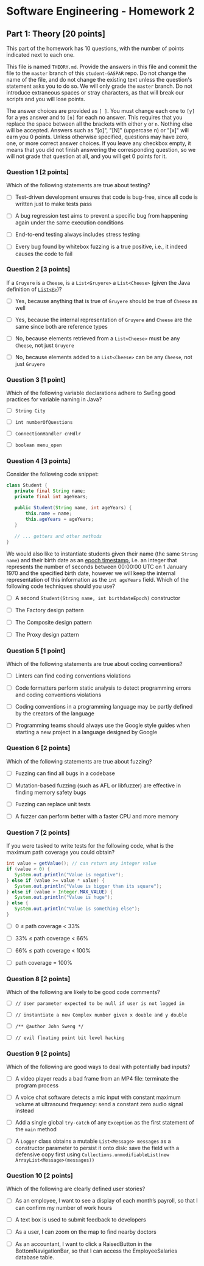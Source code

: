 # Software Engineering - Homework 2

## Part 1: Theory [20 points]

This part of the homework has 10 questions, with the number of points indicated next to each one.

This file is named `THEORY.md`. Provide the answers in this file and commit the file to the `master` branch of this `student-GASPAR` repo. Do not change the name of the file, and do not change the existing text unless the question's statement asks you to do so. We will only grade the `master` branch. Do not introduce extraneous spaces or stray characters, as that will break our scripts and you will lose points.

The answer choices are provided as `[ ]`.  You must change each one to `[y]` for a yes answer and to `[n]` for each no answer.  This requires that you replace the space between all the brackets with either `y` or `n`. Nothing else will be accepted. Answers such as "[o]", "[N]" (uppercase n) or "[x]" will earn you 0 points. Unless otherwise specified, questions may have zero, one, or more correct answer choices. If you leave any checkbox empty, it means that you did not finish answering the corresponding question, so we will not grade that question at all, and you will get 0 points for it.

### Question 1 [2 points]

Which of the following statements are true about testing?

- [ ] Test-driven development ensures that code is bug-free, since all code is written just to make tests pass
- [ ] A bug regression test aims to prevent a specific bug from happening again under the same execution conditions
- [ ] End-to-end testing always includes stress testing
- [ ] Every bug found by whitebox fuzzing is a true positive, i.e., it indeed causes the code to fail


### Question 2 [3 points]

If a `Gruyere` is a `Cheese`, is a `List<Gruyere>` a `List<Cheese>` (given the Java definition of [`List<E>`](https://docs.oracle.com/en/java/javase/11/docs/api/java.base/java/util/List.html))?

- [ ] Yes, because anything that is true of `Gruyere` should be true of `Cheese` as well
- [ ] Yes, because the internal representation of `Gruyere` and `Cheese` are the same since both are reference types
- [ ] No, because elements retrieved from a `List<Cheese>` must be any `Cheese`, not just `Gruyere`
- [ ] No, because elements added to a `List<Cheese>` can be any `Cheese`, not just `Gruyere`


### Question 3 [1 point]

Which of the following variable declarations adhere to SwEng good practices for variable naming in Java?

- [ ] `String City`
- [ ] `int numberOfQuestions`
- [ ] `ConnectionHandler cnHdlr`
- [ ] `boolean menu_open`


### Question 4 [3 points]

Consider the following code snippet:

```java
class Student {
   private final String name;
   private final int ageYears;
 
   public Student(String name, int ageYears) {
       this.name = name;
       this.ageYears = ageYears;
   }
  
   // ... getters and other methods
}
```

We would also like to instantiate students given their name (the same `String name`) and their birth date as an [epoch timestamp](https://en.wikipedia.org/wiki/Unix_time), i.e. an integer that represents the number of seconds between 00:00:00 UTC on 1 January 1970 and the specified birth date, however we will keep the internal representation of this information as the `int ageYears` field. Which of the following code techniques should you use?

- [ ] A second `Student(String name, int birthdateEpoch)` constructor
- [ ] The Factory design pattern
- [ ] The Composite design pattern
- [ ] The Proxy design pattern


### Question 5 [1 point]

Which of the following statements are true about coding conventions?

- [ ] Linters can find coding conventions violations
- [ ] Code formatters perform static analysis to detect programming errors and coding conventions violations
- [ ] Coding conventions in a programming language may be partly defined by the creators of the language
- [ ] Programming teams should always use the Google style guides when starting a new project in a language designed by Google


### Question 6 [2 points]

Which of the following statements are true about fuzzing?

- [ ] Fuzzing can find all bugs in a codebase
- [ ] Mutation-based fuzzing (such as AFL or libfuzzer) are effective in finding memory safety bugs
- [ ] Fuzzing can replace unit tests
- [ ] A fuzzer can perform better with a faster CPU and more memory


### Question 7 [2 points]

If you were tasked to write tests for the following code, what is the maximum path coverage you could obtain?

```java
int value = getValue(); // can return any integer value
if (value < 0) {
   System.out.println("Value is negative");
} else if (value >= value * value) {
   System.out.println("Value is bigger than its square");
} else if (value > Integer.MAX_VALUE) {
   System.out.println("Value is huge");
} else {
   System.out.println("Value is something else");
}
```

- [ ] 0 ≤ path coverage < 33%
- [ ] 33% ≤ path coverage < 66%
- [ ] 66% ≤ path coverage < 100%
- [ ] path coverage = 100%


### Question 8 [2 points]

Which of the following are likely to be good code comments?

- [ ] `// User parameter expected to be null if user is not logged in`
- [ ] `// instantiate a new Complex number given x double and y double`
- [ ] `/** @author John Sweng */`
- [ ] `// evil floating point bit level hacking`


### Question 9 [2 points]

Which of the following are good ways to deal with potentially bad inputs?

- [ ] A video player reads a bad frame from an MP4 file: terminate the program process
- [ ] A voice chat software detects a mic input with constant maximum volume at ultrasound frequency: send a constant zero audio signal instead
- [ ] Add a single global `try-catch` of any `Exception` as the first statement of the `main` method
- [ ] A `Logger` class obtains a mutable `List<Message> messages` as a constructor parameter to persist it onto disk: save the field with a defensive copy first using `Collections.unmodifiableList(new ArrayList<Message>(messages))`


### Question 10 [2 points]

Which of the following are clearly defined user stories?

- [ ] As an employee, I want to see a display of each month’s payroll, so that I can confirm my number of work hours
- [ ] A text box is used to submit feedback to developers
- [ ] As a user, I can zoom on the map to find nearby doctors
- [ ] As an accountant, I want to click a RaisedButton in the BottomNavigationBar, so that I can access the EmployeeSalaries database table.

